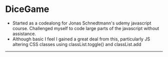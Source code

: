 # DiceGame

- Started as a codealong for Jonas Schnedtmann's udemy javascript course.  Challenged myself to code large parts of the javascript without assistance.
- Although basic I feel I gained a great deal from this, particularly JS altering CSS classes using classList.toggle() and classList.add

----


